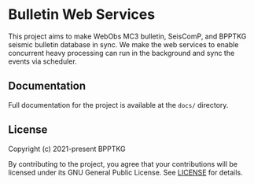 # Bulletin Web Services

This project aims to make WebObs MC3 bulletin, SeisComP, and BPPTKG seismic
bulletin database in sync. We make the web services to enable concurrent heavy
processing can run in the background and sync the events via scheduler.

## Documentation

Full documentation for the project is available at the `docs/` directory.

## License

Copyright (c) 2021-present BPPTKG

By contributing to the project, you agree that your contributions will be
licensed under its GNU General Public License. See
[LICENSE](https://github.com/bpptkg/bulletin/blob/main/LICENSE) for details.
